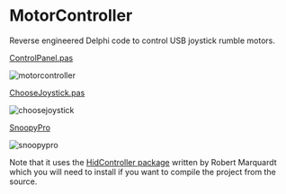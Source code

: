 # MotorController

Reverse engineered Delphi code to control USB joystick rumble motors.

[ControlPanel.pas](https://github.com/Tominator2/MotorController/blob/master/ControlPanel.pas)

![motorcontroller](https://cloud.githubusercontent.com/assets/4344677/8122994/96022766-10ec-11e5-949e-4958b89262ee.png)

[ChooseJoystick.pas](https://github.com/Tominator2/MotorController/blob/master/ChooseJoystick.pas)

![choosejoystick](https://cloud.githubusercontent.com/assets/4344677/8122995/97444d7a-10ec-11e5-9c4e-6c4acb44cd47.png)

[SnoopyPro](http://sourceforge.net/projects/usbsnoop/files/SnoopyPro/)

![snoopypro](https://cloud.githubusercontent.com/assets/4344677/8123091/c2edaea2-10ed-11e5-8ef4-c681b8753a72.png)

Note that it uses the [HidController package](http://www.soft-gems.net/index.php/controls/human-interface-device-controller-suite) written by Robert Marquardt which you will need to install if you want to compile the project from the source.


